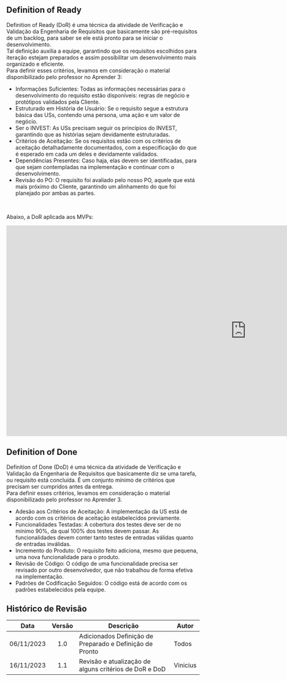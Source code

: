 ## Definition of Ready

Definition of Ready (DoR) é uma técnica da atividade de Verificação e Validação da Engenharia de Requisitos que basicamente são pré-requisitos de um backlog, para saber se ele está pronto para se iniciar o desenvolvimento. </br>
Tal definição auxilia a equipe, garantindo que os requisitos escolhidos para iteração estejam preparados e assim possibilitar um desenvolvimento mais organizado e eficiente. </br>
Para definir esses critérios, levamos em consideração o material disponibilizado pelo professor no Aprender 3:

<ul>
    <li> Informações Suficientes: Todas as informações necessárias para o desenvolvimento do requisito estão disponíveis: regras de negócio e protótipos validados pela Cliente. </li>
    <li> Estruturado em História de Usuário: Se o requisito segue a estrutura básica das USs, contendo uma persona, uma ação e um valor de negócio. </li>
    <li> Ser o INVEST: As USs precisam seguir os princípios do INVEST, garantindo que as histórias sejam devidamente estruturadas. </li>
    <li> Critérios de Aceitação: Se os requisitos estão com os critérios de aceitação detalhadamente documentados, com a especificação do que é esperado em cada um deles e devidamente validados. </li>
    <li> Dependências Presentes: Caso haja, elas devem ser identificadas, para que sejam contempladas na implementação e continuar com o desenvolvimento. </li>
    <li> Revisão do PO: O requisito foi avaliado pelo nosso PO, aquele que está mais próximo do Cliente, garantindo um alinhamento do que foi planejado por ambas as partes. </li>
</ul> </br>

Abaixo, a DoR aplicada aos MVPs:
<iframe width="1250px" height="550px" frameborder="0" src="https://docs.google.com/spreadsheets/d/1sqQmcppDq94Eyjplj4noZ8HXu6ENYhJsOlKnt8kdDMc/edit?usp=sharing"></iframe>

## Definition of Done

Definition of Done (DoD) é uma técnica da atividade de Verificação e Validação da Engenharia de Requisitos que basicamente diz se uma tarefa, ou requisito está concluída. É um conjunto mínimo de critérios que precisam ser cumpridos antes da entrega. </br>
Para definir esses critérios, levamos em consideração o material disponibilizado pelo professor no Aprender 3.

<ul>
    <li> Adesão aos Critérios de Aceitação: A implementação da US está de acordo com os critérios de aceitação estabelecidos previamente. </li>
    <li> Funcionalidades Testadas: A cobertura dos testes deve ser de no mínimo 90%, da qual 100% dos testes devem passar. As funcionalidades devem conter tanto testes de entradas válidas quanto de entradas inválidas. </li>
    <li> Incremento do Produto: O requisito feito adiciona, mesmo que pequena, uma nova funcionalidade para o produto. </li>
    <li> Revisão de Código: O código de uma funcionalidade precisa ser revisado por outro desenvolvedor, que não trabalhou de forma efetiva na implementação. </li>
    <li> Padrões de Codificação Seguidos: O código está de acordo com os padrões estabelecidos pela equipe. </li>
</ul>

<!-- TODO: adicionar iframe do DoD aplicado ao MVP após sua conclusão -->

## Histórico de Revisão

|    Data    | Versão | Descrição                                                                          | Autor                      |
| :--------: | :----: | ---------------------------------------------------------------------------------- | -------------------------- |
| 06/11/2023 |  1.0   | Adicionados Definição de Preparado e Definição de Pronto                           | Todos                      |
| 16/11/2023 | 1.1 | Revisão e atualização de alguns critérios de DoR e DoD | Vinicius |
